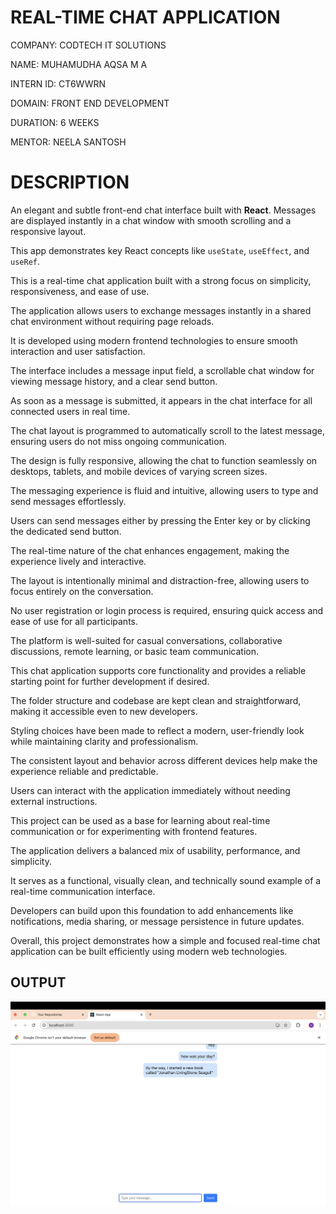 # REAL-TIME CHAT APPLICATION

COMPANY: CODTECH IT SOLUTIONS

NAME: MUHAMUDHA AQSA M A

INTERN ID: CT6WWRN

DOMAIN: FRONT END DEVELOPMENT

DURATION: 6 WEEKS

MENTOR: NEELA SANTOSH

# DESCRIPTION

An elegant and subtle front-end chat interface built with **React**. Messages are displayed instantly in a chat window with smooth scrolling and a responsive layout.

This app demonstrates key React concepts like `useState`, `useEffect`, and `useRef`.

This is a real-time chat application built with a strong focus on simplicity, responsiveness, and ease of use.

The application allows users to exchange messages instantly in a shared chat environment without requiring page reloads.

It is developed using modern frontend technologies to ensure smooth interaction and user satisfaction.

The interface includes a message input field, a scrollable chat window for viewing message history, and a clear send button.

As soon as a message is submitted, it appears in the chat interface for all connected users in real time.

The chat layout is programmed to automatically scroll to the latest message, ensuring users do not miss ongoing communication.

The design is fully responsive, allowing the chat to function seamlessly on desktops, tablets, and mobile devices of varying screen sizes.

The messaging experience is fluid and intuitive, allowing users to type and send messages effortlessly.

Users can send messages either by pressing the Enter key or by clicking the dedicated send button.

The real-time nature of the chat enhances engagement, making the experience lively and interactive.

The layout is intentionally minimal and distraction-free, allowing users to focus entirely on the conversation.

No user registration or login process is required, ensuring quick access and ease of use for all participants.

The platform is well-suited for casual conversations, collaborative discussions, remote learning, or basic team communication.

This chat application supports core functionality and provides a reliable starting point for further development if desired.

The folder structure and codebase are kept clean and straightforward, making it accessible even to new developers.

Styling choices have been made to reflect a modern, user-friendly look while maintaining clarity and professionalism.

The consistent layout and behavior across different devices help make the experience reliable and predictable.

Users can interact with the application immediately without needing external instructions.

This project can be used as a base for learning about real-time communication or for experimenting with frontend features.

The application delivers a balanced mix of usability, performance, and simplicity.

It serves as a functional, visually clean, and technically sound example of a real-time communication interface.

Developers can build upon this foundation to add enhancements like notifications, media sharing, or message persistence in future updates.

Overall, this project demonstrates how a simple and focused real-time chat application can be built efficiently using modern web technologies.


## OUTPUT

![Chat Screenshot](./chat.png)




